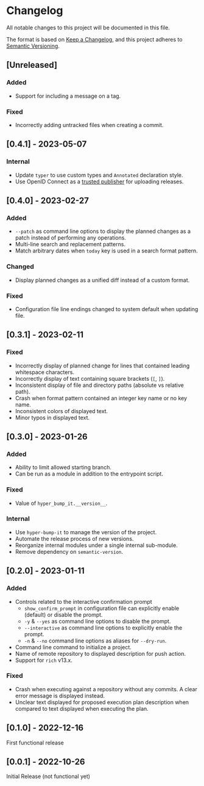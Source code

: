 # Changelog
All notable changes to this project will be documented in this file.

The format is based on [Keep a Changelog](https://keepachangelog.com/en/1.0.0/),
and this project adheres to [Semantic Versioning](https://semver.org/spec/v2.0.0.html).

## [Unreleased]

### Added

* Support for including a message on a tag.

### Fixed

* Incorrectly adding untracked files when creating a commit.

## [0.4.1] - 2023-05-07

### Internal

* Update `typer` to use custom types and `Annotated` declaration style.
* Use OpenID Connect as a [trusted publisher][trusted-publishers] for uploading releases.

## [0.4.0] - 2023-02-27

### Added

* `--patch` as command line options to display the planned changes as a patch instead of performing
    any operations.
* Multi-line search and replacement patterns.
* Match arbitrary dates when `today` key is used in a search format pattern.

### Changed

* Display planned changes as a unified diff instead of a custom format.

### Fixed

* Configuration file line endings changed to system default when updating file.

## [0.3.1] - 2023-02-11

### Fixed

* Incorrectly display of planned change for lines that contained leading whitespace characters.
* Incorrectly display of text containing square brackets (`[`, `]`).
* Inconsistent display of file and directory paths (absolute vs relative path).
* Crash when format pattern contained an integer key name or no key name.
* Inconsistent colors of displayed text.
* Minor typos in displayed text.

## [0.3.0] - 2023-01-26

### Added

* Ability to limit allowed starting branch.
* Can be run as a module in addition to the entrypoint script.

### Fixed

* Value of `hyper_bump_it.__version__`.

### Internal

* Use `hyper-bump-it` to manage the version of the project.
* Automate the release process of new versions.
* Reorganize internal modules under a single internal sub-module.
* Remove dependency on `semantic-version`.

## [0.2.0] - 2023-01-11

### Added

* Controls related to the interactive confirmation prompt
    * `show_confirm_prompt` in configuration file can explicitly enable (default) or disable the
        prompt.
    * `-y` & `--yes` as command line options to disable the prompt.
    * `--interactive` as command line options to explicitly enable the prompt.
    * `-n` & `--no` command line options as aliases for `--dry-run`.
* Command line command to initialize a project.
* Name of remote repository to displayed description for push action.
* Support for `rich` v13.x.

### Fixed

* Crash when executing against a repository without any commits. A clear error message is displayed
    instead.
* Unclear text displayed for proposed execution plan description when compared to text displayed
    when executing the plan.

## [0.1.0] - 2022-12-16

First functional release

## [0.0.1] - 2022-10-26

Initial Release (not functional yet)

[trusted-publishers]: https://docs.pypi.org/trusted-publishers/
